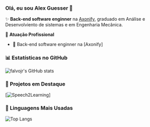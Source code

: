 ### Olá, eu sou Alex Guesser 👋

✨ **Back-end software enginner** na [Axonify](https://axonify.com), graduado em Análise e Desenvolviento de sistemas e em Engenharia Mecânica.

🏢 **Atuação Profissional**
- 🚀 Back-end software enginner na [Axonify]

### 📊 Estatísticas no GitHub

![falvojr's GitHub stats](https://github-readme-stats.vercel.app/api?username=AlexGuesser&show_icons=true&theme=dracula)

### 📌 Projetos em Destaque

[![Speech2Learning](https://github-readme-stats.vercel.app/api/pin/?username=AlexGuesser)]

### 🚀 Linguagens Mais Usadas

![Top Langs](https://github-readme-stats.vercel.app/api/top-langs/?username=AlexGuesser&layout=compact)